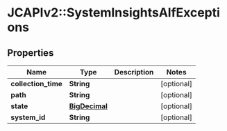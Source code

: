 # JCAPIv2::SystemInsightsAlfExceptions

## Properties
Name | Type | Description | Notes
------------ | ------------- | ------------- | -------------
**collection_time** | **String** |  | [optional] 
**path** | **String** |  | [optional] 
**state** | [**BigDecimal**](BigDecimal.md) |  | [optional] 
**system_id** | **String** |  | [optional] 

